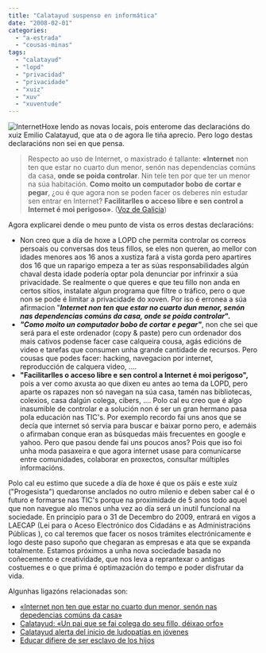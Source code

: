 ```yaml
---
title: "Calatayud suspenso en informática"
date: "2008-02-01"
categories: 
  - "a-estrada"
  - "cousas-minas"
tags: 
  - "calatayud"
  - "lopd"
  - "privacidad"
  - "privacidade"
  - "xuiz"
  - "xuv"
  - "xuventude"
---
```


![Internet](images/correo1-150x150.jpg)Hoxe lendo as novas locais, pois enterome das declaracións do xuiz Emilio Calatayud, que ata o de agora lle tiña aprecio. Pero logo destas declaracións non sei en que pensa.

> Respecto ao uso de Internet, o maxistrado é tallante: **«Internet** non ten que estar no cuarto dun menor, senón nas dependencias comúns da casa, **onde se poida controlar**. Nin tele ten por que ter un menor na súa habitación. **Como moito un computador bobo de cortar e pegar**, ¿ou é que agora non se poden facer os deberes nin estudar sen entrar en Internet? **Facilitarlles o acceso libre e sen control a Internet é moi perigoso»**. ([Voz de Galicia](http://www.lavozdegalicia.es/deza/2008/02/01/0003_6530232.htm?idioma=galego))

Agora explicarei dende o meu punto de vista os erros destas declaracións:

- Non creo que a día de hoxe a LOPD che permita controlar os correos persoais ou conversas dos teus fillos, se eles non queren, ao mellor con idades menores aos 16 anos a xustiza fará a vista gorda pero apartires dos 16 que un raparigo empeza a ter as súas responsabilidades algún chaval desta idade podería optar pola denunciar por infrinxir a súa privacidade. Se realmente o que queres e que teu fillo non anda en certos sitios, instalate algun programa que filtre o tráfico, pero o que non se pode é limitar a privacidade do xoven. Por iso é erronea a súa afirmacion "**_Internet non ten que estar no cuarto dun menor, senón nas dependencias comúns da casa, onde se poida controlar_".**
- _**"Como moito un computador bobo de cortar e pegar"**_, non che sei que será para el este ordenador (copy & paste) pero cun ordenador dos mais cativos podense facer case calqueira cousa, agás edicións de video e tarefas que consumen unha grande cantidade de recursos. Pero cousas que podes facer: hacking, navegacion por internet, reproducción de calquera video, ....
- **"Facilitarlles o acceso libre e sen control a Internet é moi perigoso",** pois a ver como axusta ao que dixen eu antes ao tema da LOPD, pero aparte os rapazes non só navegan na súa casa, tamén nas bibliotecas, colexios, casa dalgún colega, cibers, .... Polo cal eu creo que é algo inasumible de controlar e a solución non é ser un gran hermano pasa pola educación nas TIC's. Por exemplo recordo fai uns anos que se decía que internet só servia para buscar e baixar porno pero, e ademáis o afirmaban conque eran as búsquedas máis frecuentes en google e yahoo. Pero que pasou dende fai uns poucos anos? Pois que iso foi unha moda pasaxeira e que agora internet usase para comunicarse entre comunidades, colaborar en proxectos, consultar múltiples informacións.

Polo cal eu estimo que sucede a día de hoxe é que os páis e este xuiz ("Progesista") quedaronse anclados no outro milenio e deben saber cal é o futuro e formarse nas TIC's porque na proximidade de 5 anos todo aquel que non navegue alo menos unha vez ao día será un inutil funcional na sociedade. En principio para o 31 de Decembro do 2009, entrará en vigos a LAECAP (Lei para o Aceso Electrónico dos Cidadáns e as Administracións Públicas ), co cal teremos que facer os nosos trámites electrónicamente e logo deste paso supoño que chegaran as empresas e ata que se expanda totalmente. Estamos próximos a unha nova sociedade basada no coñecemento e creatividade, que nos leva a reprantexar o antigas costuemes e o que prima é optimazación do tempo e poder disfrutar da vida.

Algunhas ligazóns relacionadas son:

- [«Internet non ten que estar no cuarto dun menor, senón nas depedencias comúns da casa»](http://www.lavozdegalicia.es/deza/2008/02/01/0003_6530232.htm?idioma=galego)
- [Calatayud: «Un pai que se fai colega do seu fillo, déixao orfo»](http:/http://www.lavozdegalicia.es/deza/2008/02/01/0003_6530230.htm?idioma=galego)
- [Calatayud alerta del inicio de ludopatías en jóvenes](http://www.elcorreogallego.es/index.php?idMenu=4&idNoticia=259446&idEdicion=779)
- [Educar difiere de ser esclavo de los hijos](http://www.farodevigo.es/secciones/noticia.jsp?pRef=3251_19_197034__DezaTabeirosMontes-Educar-difiere-esclavo-hijos)
